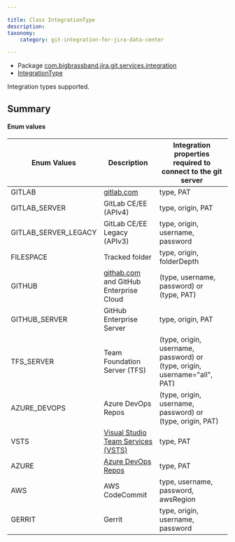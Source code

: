 ```yaml
---

title: Class IntegrationType
description:
taxonomy:
    category: git-integration-for-jira-data-center

---
```



* Package [com.bigbrassband.jira.git.services.integration](#)
* [IntegrationType](#)

Integration types supported.


## Summary
#### Enum values

| Enum Values | Description | Integration properties required to connect to the git server |
| --- | --- | --- |
| GITLAB | [gitlab.com](http://gitlab.com) | type, PAT |
| GITLAB_SERVER | GitLab CE/EE (APIv4) | type, origin, PAT |
| GITLAB_SERVER_LEGACY | GitLab CE/EE Legacy (APIv3) | type, origin, username, password |
| FILESPACE | Tracked folder | type, origin, folderDepth |
| GITHUB | [githab.com](http://githab.com) and GitHub Enterprise Cloud | (type, username, password) or (type, PAT) |
| GITHUB_SERVER | GitHub Enterprise Server | type, origin, PAT |
| TFS_SERVER | Team Foundation Server (TFS) | (type, origin, username, password) or (type, origin, username="all", PAT) |
| AZURE_DEVOPS | Azure DevOps Repos | (type, origin, username, password) or (type, origin, PAT)|
| VSTS | [Visual Studio Team Services (VSTS)](https://visualstudio.com) | type, PAT |
| AZURE | [Azure DevOps Repos](https://dev.azure.com) | type, PAT |
| AWS | AWS CodeCommit | type, username, password, awsRegion |
| GERRIT | Gerrit | type, origin, username, password |
